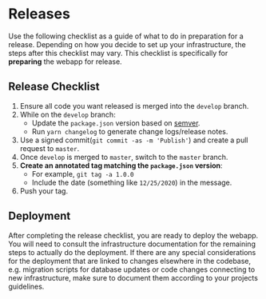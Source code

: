 # Releases

Use the following checklist as a guide of what to do in preparation for a release. Depending on how you decide to set up your infrastructure, the steps after this checklist may vary. This checklist is specifically for **preparing** the webapp for release.

## Release Checklist

1. Ensure all code you want released is merged into the `develop` branch.
2. While on the `develop` branch:
    - Update the `package.json` version based on [semver](https://semver.org/).
    - Run `yarn changelog` to generate change logs/release notes.
3. Use a signed commit(`git commit -as -m 'Publish'`) and create a pull request to `master`.
4. Once `develop` is merged to `master`, switch to the `master` branch.
5. **Create an annotated tag matching the `package.json` version**:
    - For example, `git tag -a 1.0.0`
    - Include the date (something like `12/25/2020`) in the message.
6. Push your tag.

## Deployment

After completing the release checklist, you are ready to deploy the webapp. You will need to consult the infrastructure documentation for the remaining steps to actually do the deployment. If there are any special considerations for the deployment that are linked to changes elsewhere in the codebase, e.g. migration scripts for database updates or code changes connecting to new infrastructure, make sure to document them according to your projects guidelines.
